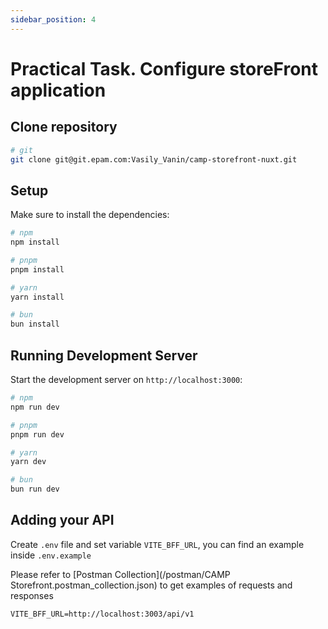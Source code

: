 ```yaml
---
sidebar_position: 4
---
```


# Practical Task. Configure storeFront application

## Clone repository


```bash
# git
git clone git@git.epam.com:Vasily_Vanin/camp-storefront-nuxt.git
```

## Setup

Make sure to install the dependencies:

```bash
# npm
npm install

# pnpm
pnpm install

# yarn
yarn install

# bun
bun install
```

## Running Development Server

Start the development server on `http://localhost:3000`:

```bash
# npm
npm run dev

# pnpm
pnpm run dev

# yarn
yarn dev

# bun
bun run dev
```

## Adding your API
Create `.env` file and set variable `VITE_BFF_URL`, you can find an example inside `.env.example`

Please refer to [Postman Collection](/postman/CAMP Storefront.postman_collection.json) to get examples of requests and responses
```
VITE_BFF_URL=http://localhost:3003/api/v1
```
